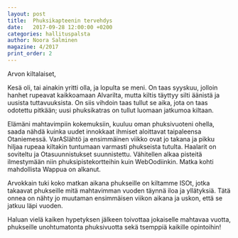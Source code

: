 ```yaml
---
layout: post
title:  Phuksikapteenin tervehdys
date:   2017-09-28 12:00:00 +0200
categories: hallituspalsta
author: Noora Salminen
magazine: 4/2017
print_order: 2
---
```



Arvon kiltalaiset,

Kesä oli, tai ainakin yritti olla, ja lopulta se meni. On taas syyskuu, jolloin hanhet rupeavat kaikkoamaan Alvarilta, mutta kiltis täyttyy silti äänistä ja uusista tuttavuuksista. On siis vihdoin taas tullut se aika, jota on taas odotettu pitkään; uusi phuksikatras on tullut luomaan jatkumoa kiltaan. 

Elämäni mahtavimpiin kokemuksiin, kuuluu oman phuksivuoteni ohella, saada nähdä kuinka uudet innokkaat ihmiset aloittavat taipaleensa Otaniemessä. VarASlähtö ja ensimmäinen viikko ovat jo takana ja pikku hiljaa rupeaa kiltakin tuntumaan varmasti phukseista tutulta. 
Haalarit on soviteltu ja Otasuunnistukset suunnistettu. Vähitellen alkaa pisteitä ilmestymään niin phuksipistekortteihin kuin WebOodiinkin. Matka kohti mahdollista Wappua on alkanut. 

Arvokkain tuki koko matkan aikana phukseille on kiltamme ISOt, jotka takaavat phukseille mitä mahtavimman vuoden täynnä iloa ja yllätyksiä. Tätä onnea on nähty jo muutaman ensimmäisen viikon aikana ja uskon, että se jatkuu läpi vuoden. 

Haluan vielä kaiken hypetyksen jälkeen toivottaa jokaiselle mahtavaa vuotta, phukseille unohtumatonta phuksivuotta sekä tsemppiä kaikille opintoihin!
